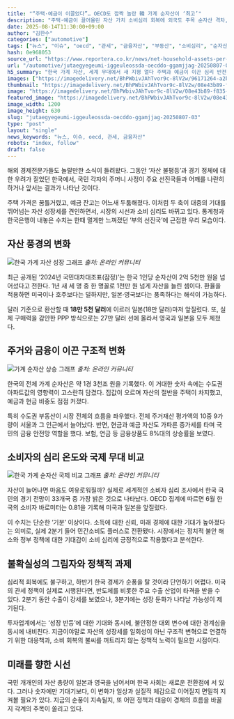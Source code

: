 ```yaml
---
title: "“주택·예금이 이끌었다”… OECD도 깜짝 놀란 韓 가계 순자산이 ‘최고’"
description: "주택·예금이 끌어올린 자산 가치 소비심리 회복에 외국도 주목 순자산 격차, 심리마저 바꿨다 ..."
date: 2025-08-14T11:30:00+09:00
author: "김한수"
categories: ["automotive"]
tags: ["뉴스", "이슈", "oecd", "관세", "금융자산", "부동산", "소비심리", "순자산", "통계청", "한국은행", "격차심리전환", "자산리밸런싱시대"]
hash: 0e968053
source_url: "https://www.reportera.co.kr/news/net-household-assets-per-person-252-51-million-won/"
url: "/automotive/jutaegyegeumi-iggeuleossda-oecddo-ggamjjag-20250807-03/"
h5_summary: "한국 가계 자산, 세계 무대에서 새 지평 열다 주택과 예금이 이끈 심리 반전, 경제 흐름은 어디로"
images: ["https://imagedelivery.net/BhPWbivJAhTvor9c-8lV2w/96171264-a2b6-4ae4-3403-bd3269bdad00/public", "https://imagedelivery.net/BhPWbivJAhTvor9c-8lV2w/07aed960-2afb-4101-dbfb-7aa14ed95500/public", "https://imagedelivery.net/BhPWbivJAhTvor9c-8lV2w/afd01c1d-c89d-4b56-434a-a7049794d900/public", "https://imagedelivery.net/BhPWbivJAhTvor9c-8lV2w/08e43b89-f835-4b74-b15e-cd65e385d900/public"]
thumbnail: "https://imagedelivery.net/BhPWbivJAhTvor9c-8lV2w/08e43b89-f835-4b74-b15e-cd65e385d900/public"
image: "https://imagedelivery.net/BhPWbivJAhTvor9c-8lV2w/08e43b89-f835-4b74-b15e-cd65e385d900/public"
featured_image: "https://imagedelivery.net/BhPWbivJAhTvor9c-8lV2w/08e43b89-f835-4b74-b15e-cd65e385d900/public"
image_width: 1200
image_height: 630
slug: "jutaegyegeumi-iggeuleossda-oecddo-ggamjjag-20250807-03"
type: "post"
layout: "single"
news_keywords: "뉴스, 이슈, oecd, 관세, 금융자산"
robots: "index, follow"
draft: false
---
```


해외 경제전문가들도 놀랄만한 소식이 들려왔다. 그동안 ‘자산 불평등’과 경기 정체에 대한 우려가 짙었던 한국에서, 국민 각자의 주머니 사정이 주요 선진국들과 어깨를 나란히 하거나 앞서는 결과가 나타난 것이다.

주택 가격은 꿈틀거렸고, 예금 잔고는 어느새 두툼해졌다. 이처럼 두 축이 대중의 기대를 뛰어넘는 자산 성장세를 견인하면서, 시장의 시선과 소비 심리도 바뀌고 있다. 통계청과 한국은행이 내놓은 수치는 한때 멀게만 느껴졌던 ‘부의 선진국’에 근접한 우리 모습이다.

## 자산 풍경의 변화

![한국 가계 자산 성장 그래프](https://imagedelivery.net/BhPWbivJAhTvor9c-8lV2w/afd01c1d-c89d-4b56-434a-a7049794d900/public)
*출처: 온라인 커뮤니티*


최근 공개된 ‘2024년 국민대차대조표(잠정)’는 한국 1인당 순자산이 2억 5천만 원을 넘어섰다고 전한다. 1년 새 세 명 중 한 명꼴로 1천만 원 넘게 자산을 늘린 셈이다. 환율을 적용하면 미국이나 호주보다는 덜하지만, 일본·영국보다는 풍족하다는 해석이 가능하다.

달러 기준으로 환산할 때 **18만 5천 달러**에 이르러 일본(18만 달러)마저 앞질렀다. 또, 실제 구매력을 감안한 PPP 방식으로는 27만 달러 선에 올라서 영국과 일본을 모두 제쳤다.

## 주거와 금융이 이끈 구조적 변화

![가계 순자산 상승 그래프](https://imagedelivery.net/BhPWbivJAhTvor9c-8lV2w/07aed960-2afb-4101-dbfb-7aa14ed95500/public)
*출처: 온라인 커뮤니티*


한국의 전체 가계 순자산은 약 1경 3천조 원을 기록했다. 이 거대한 숫자 속에는 수도권 아파트값의 영향력이 고스란히 담겼다. 집값이 오르며 자산의 절반을 주택이 차지했고, 예금과 현금 비중도 점점 커졌다.

특히 수도권 부동산이 시장 전체의 흐름을 좌우했다. 전체 주거재산 평가액의 10중 9가량이 서울과 그 인근에서 늘어났다. 반면, 현금과 예금 자산도 가파른 증가세를 타며 국민의 금융 안전망 역할을 했다. 보험, 연금 등 금융상품도 8%대의 상승률을 보였다.

## 소비자의 심리 온도와 국제 무대 비교

![한국 가계 순자산 국제 비교 그래프](https://imagedelivery.net/BhPWbivJAhTvor9c-8lV2w/96171264-a2b6-4ae4-3403-bd3269bdad00/public)
*출처: 온라인 커뮤니티*


자산이 늘어나면 마음도 여유로워질까? 실제로 세계적인 소비자 심리 조사에서 한국 국민의 경기 전망이 33개국 중 가장 밝은 것으로 나타났다. OECD 집계에 따르면 6월 한국의 소비자 바로미터는 0.81을 기록해 미국과 일본을 앞질렀다.

이 수치는 단순한 ‘기분’ 이상이다. 소득에 대한 신뢰, 미래 경제에 대한 기대가 높아졌다는 의미로, 실제 2분기 들어 민간소비도 플러스로 전환됐다. 시장에서는 정치적 불안 해소와 정부 정책에 대한 기대감이 소비 심리에 긍정적으로 작용했다고 분석한다.

## 불확실성의 그림자와 정책적 과제

심리적 회복에도 불구하고, 하반기 한국 경제가 순풍을 탈 것이라 단언하기 어렵다. 미국의 관세 정책이 실제로 시행된다면, 반도체를 비롯한 주요 수출 산업이 타격을 받을 수 있다. 2분기 동안 수출이 강세를 보였으나, 3분기에는 성장 둔화가 나타날 가능성이 제기된다.

투자업계에서는 ‘성장 반등’에 대한 기대와 동시에, 불안정한 대외 변수에 대한 경계심을 동시에 내비친다. 지금이야말로 자산의 성장세를 일회성이 아닌 구조적 변혁으로 연결하기 위한 대응책과, 소비 회복의 불씨를 꺼트리지 않는 정책적 노력이 필요한 시점이다.

## 미래를 향한 시선

국민 개개인의 자산 총량이 일본과 영국을 넘어서며 한국 사회는 새로운 전환점에 서 있다. 그러나 숫자에만 기대기보다, 이 변화가 일상과 실질적 체감으로 이어질지 면밀히 지켜볼 필요가 있다. 지금의 순풍이 지속될지, 또 어떤 정책과 대응이 경제의 흐름을 바꿀지 각계의 주목이 쏠리고 있다.
